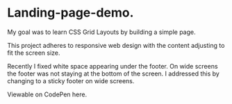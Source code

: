 # Landing-page-demo.

My goal was to learn CSS Grid Layouts by building a simple page.

This project adheres to responsive web design with the content adjusting to fit the screen size.

Recently I fixed white space appearing under the footer.
On wide screens the footer was not staying at the bottom of the screen.
I addressed this by changing to a sticky footer on wide screens.

Viewable on CodePen here.
